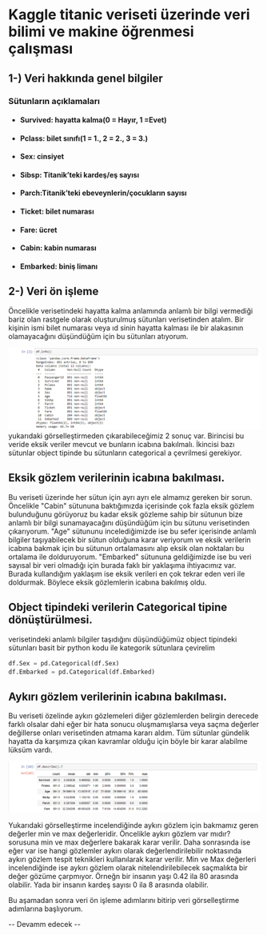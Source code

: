 # Kaggle titanic veriseti üzerinde veri bilimi ve makine öğrenmesi çalışması   

## 1-) Veri hakkında genel bilgiler 

### Sütunların açıklamaları 

- #### Survived: hayatta kalma(0 = Hayır, 1 =Evet)
- #### Pclass: bilet sınıfı(1 = 1., 2 = 2., 3 = 3.)
- #### Sex: cinsiyet
- #### Sibsp: Titanik’teki kardeş/eş sayısı
- #### Parch:Titanik’teki ebeveynlerin/çocukların sayısı
- #### Ticket: bilet numarası
- #### Fare: ücret
- #### Cabin: kabin numarası
- #### Embarked: biniş limanı

## 2-) Veri ön işleme

Öncelikle verisetindeki hayatta kalma anlamında anlamlı bir bilgi vermediği bariz olan rastgele olarak oluşturulmuş sütunları verisetinden atalım. Bir kişinin ismi bilet numarası veya ıd sinin hayatta kalması ile bir alakasının olamayacağını düşündüğüm için bu sütunları atıyorum. 

![img1](Images/Image1.png)
yukarıdaki görselleştirmeden çıkarabileceğimiz 2 sonuç var. Birincisi bu veride eksik veriler mevcut ve bunların icabına bakılmalı. İkincisi bazı sütunlar object tipinde bu sütunların categorical a çevrilmesi gerekiyor.

## Eksik gözlem verilerinin icabına bakılması.

Bu veriseti üzerinde her sütun için ayrı ayrı ele almamız gereken bir sorun. Öncelikle "Cabin" sütununa baktığımızda içerisinde çok fazla eksik gözlem bulunduğunu görüyoruz bu kadar eksik gözleme sahip bir sütunun bize anlamlı bir bilgi sunamayacağını düşündüğüm için bu sütunu verisetinden çıkarıyorum. "Age" sütununu incelediğimizde ise bu sefer içerisinde anlamlı bilgiler taşıyabilecek bir sütun olduğuna karar veriyorum ve eksik verilerin icabına bakmak için bu sütunun ortalamasını alıp eksik olan noktaları bu ortalama ile dolduruyorum. "Embarked" sütununa geldiğimizde ise bu veri sayısal bir veri olmadığı için burada faklı bir yaklaşıma ihtiyacımız var. Burada kullandığım yaklaşım ise eksik verileri en çok tekrar eden veri ile doldurmak. Böylece eksik gözlemlerin icabına bakılmış oldu.

## Object tipindeki verilerin Categorical tipine dönüştürülmesi.

verisetindeki anlamlı bilgiler taşıdığını düşündüğümüz object tipindeki sütunları basit bir python kodu ile kategorik sütunlara çevirelim 

```python
df.Sex = pd.Categorical(df.Sex)
df.Embarked = pd.Categorical(df.Embarked)
```
## Aykırı gözlem verilerinin icabına bakılması.

Bu veriseti özelinde aykırı gözlemeleri diğer gözlemlerden belirgin derecede farklı olsalar dahi eğer bir hata sonucu oluşmamışlarsa veya saçma değerler değillerse onları verisetinden atmama kararı aldım. Tüm sütunlar gündelik hayatta da karşımıza çıkan kavramlar olduğu için böyle bir karar alabilme lüksüm vardı.

![img2](Images/Image2.png)

Yukarıdaki görselleştirme incelendiğinde aykırı gözlem için bakmamız geren değerler min ve max değerleridir. Öncelikle aykırı gözlem var mıdır? sorusuna min ve max değerlere bakarak karar verilir. Daha sonrasında ise eğer var ise hangi gözlemler aykırı olarak değerlendirilebilir noktasında aykırı gözlem tespit teknikleri kullanılarak karar verilir.
Min ve Max değerleri incelendiğinde ise aykırı gözlem olarak nitelendirilebilecek saçmalıkta bir değer gözüme çarpmıyor. Örneğn bir insanın yaşı 0.42 ila 80 arasında olabilir.
Yada bir insanın kardeş sayısı 0 ila 8 arasında olabilir.

Bu aşamadan sonra veri ön işleme adımlarını bitirip veri görselleştirme adımlarına başlıyorum.

-- Devamm edecek --
